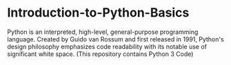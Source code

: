 # Introduction-to-Python-Basics
Python is an interpreted, high-level, general-purpose programming language. Created by Guido van Rossum and first released in 1991, Python's design philosophy emphasizes code readability with its notable use of significant white space. (This repository contains Python 3 Code)
